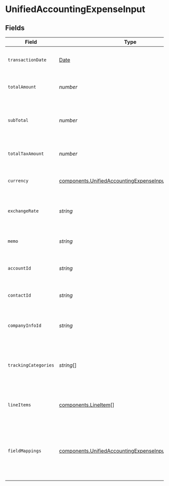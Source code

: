 # UnifiedAccountingExpenseInput


## Fields

| Field                                                                                                                          | Type                                                                                                                           | Required                                                                                                                       | Description                                                                                                                    | Example                                                                                                                        |
| ------------------------------------------------------------------------------------------------------------------------------ | ------------------------------------------------------------------------------------------------------------------------------ | ------------------------------------------------------------------------------------------------------------------------------ | ------------------------------------------------------------------------------------------------------------------------------ | ------------------------------------------------------------------------------------------------------------------------------ |
| `transactionDate`                                                                                                              | [Date](https://developer.mozilla.org/en-US/docs/Web/JavaScript/Reference/Global_Objects/Date)                                  | :heavy_minus_sign:                                                                                                             | The date of the expense transaction                                                                                            | 2024-06-15T12:00:00Z                                                                                                           |
| `totalAmount`                                                                                                                  | *number*                                                                                                                       | :heavy_minus_sign:                                                                                                             | The total amount of the expense                                                                                                | 10000                                                                                                                          |
| `subTotal`                                                                                                                     | *number*                                                                                                                       | :heavy_minus_sign:                                                                                                             | The sub-total amount of the expense (before tax)                                                                               | 9000                                                                                                                           |
| `totalTaxAmount`                                                                                                               | *number*                                                                                                                       | :heavy_minus_sign:                                                                                                             | The total tax amount of the expense                                                                                            | 1000                                                                                                                           |
| `currency`                                                                                                                     | [components.UnifiedAccountingExpenseInputCurrency](../../models/components/unifiedaccountingexpenseinputcurrency.md)           | :heavy_minus_sign:                                                                                                             | The currency of the expense                                                                                                    | USD                                                                                                                            |
| `exchangeRate`                                                                                                                 | *string*                                                                                                                       | :heavy_minus_sign:                                                                                                             | The exchange rate applied to the expense                                                                                       | 1.2                                                                                                                            |
| `memo`                                                                                                                         | *string*                                                                                                                       | :heavy_minus_sign:                                                                                                             | A memo or description for the expense                                                                                          | Business lunch with client                                                                                                     |
| `accountId`                                                                                                                    | *string*                                                                                                                       | :heavy_minus_sign:                                                                                                             | The UUID of the associated account                                                                                             | 801f9ede-c698-4e66-a7fc-48d19eebaa4f                                                                                           |
| `contactId`                                                                                                                    | *string*                                                                                                                       | :heavy_minus_sign:                                                                                                             | The UUID of the associated contact                                                                                             | 801f9ede-c698-4e66-a7fc-48d19eebaa4f                                                                                           |
| `companyInfoId`                                                                                                                | *string*                                                                                                                       | :heavy_minus_sign:                                                                                                             | The UUID of the associated company info                                                                                        | 801f9ede-c698-4e66-a7fc-48d19eebaa4f                                                                                           |
| `trackingCategories`                                                                                                           | *string*[]                                                                                                                     | :heavy_minus_sign:                                                                                                             | The UUIDs of the tracking categories associated with the expense                                                               | [<br/>"801f9ede-c698-4e66-a7fc-48d19eebaa4f"<br/>]                                                                             |
| `lineItems`                                                                                                                    | [components.LineItem](../../models/components/lineitem.md)[]                                                                   | :heavy_minus_sign:                                                                                                             | The line items associated with this expense                                                                                    |                                                                                                                                |
| `fieldMappings`                                                                                                                | [components.UnifiedAccountingExpenseInputFieldMappings](../../models/components/unifiedaccountingexpenseinputfieldmappings.md) | :heavy_minus_sign:                                                                                                             | The custom field mappings of the object between the remote 3rd party & Panora                                                  | {<br/>"custom_field_1": "value1",<br/>"custom_field_2": "value2"<br/>}                                                         |